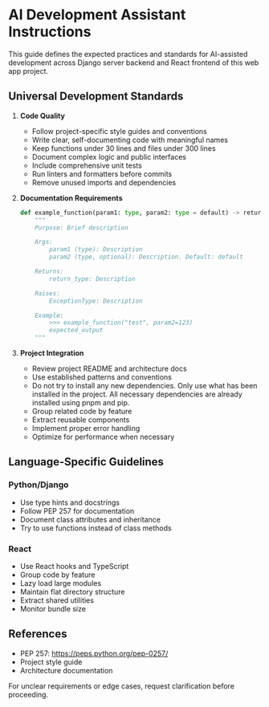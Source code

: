 # AI Development Assistant Instructions

This guide defines the expected practices and standards for AI-assisted development across Django server backend and React frontend of this web app project.

## Universal Development Standards

1. **Code Quality**

   - Follow project-specific style guides and conventions
   - Write clear, self-documenting code with meaningful names
   - Keep functions under 30 lines and files under 300 lines
   - Document complex logic and public interfaces
   - Include comprehensive unit tests
   - Run linters and formatters before commits
   - Remove unused imports and dependencies

2. **Documentation Requirements**

   ```python
   def example_function(param1: type, param2: type = default) -> return_type:
       """
       Purpose: Brief description

       Args:
           param1 (type): Description
           param2 (type, optional): Description. Default: default

       Returns:
           return_type: Description

       Raises:
           ExceptionType: Description

       Example:
           >>> example_function("test", param2=123)
           expected_output
       """
   ```

3. **Project Integration**

   - Review project README and architecture docs
   - Use established patterns and conventions
   - Do not try to install any new dependencies. Only use what has been installed in the project. All necessary dependencies are already installed using pnpm and pip.
   - Group related code by feature
   - Extract reusable components
   - Implement proper error handling
   - Optimize for performance when necessary

## Language-Specific Guidelines

### Python/Django

- Use type hints and docstrings
- Follow PEP 257 for documentation
- Document class attributes and inheritance
- Try to use functions instead of class methods

### React

- Use React hooks and TypeScript
- Group code by feature
- Lazy load large modules
- Maintain flat directory structure
- Extract shared utilities
- Monitor bundle size

## References

- PEP 257: https://peps.python.org/pep-0257/
- Project style guide
- Architecture documentation

For unclear requirements or edge cases, request clarification before proceeding.

<!-- ## Notes
- Right now, I want to build the "Dashboard" page in PageDashboard.tsx. It is a rebuilt version of the "AGVs" page, with full MQTT and WebSocket implementation instead of just HTTP. There will be files that have the same names, so I want you to focus only on the `dashboard` folder, not the `agvs` folder in the `admin` folder when helping me with frontend code. Do not care about the `agvs` folder in the `admin` folder at all.  -->
